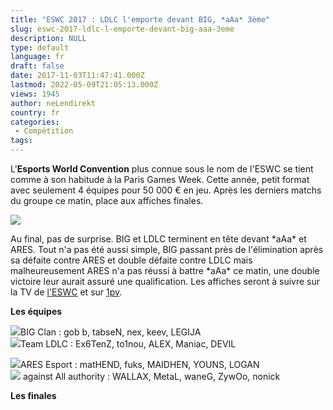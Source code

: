 ```yaml
---
title: "ESWC 2017 : LDLC l'emporte devant BIG, *aAa* 3ème"
slug: eswc-2017-ldlc-l-emporte-devant-big-aaa-3eme
description: NULL
type: default
language: fr
draft: false
date: 2017-11-03T11:47:41.000Z
lastmod: 2022-05-09T21:05:13.000Z
views: 1945
author: neLendirekt
country: fr
categories:
 - Compétition
tags:
---
```

L'**Esports World Convention** plus connue sous le nom de l'ESWC se tient comme à son habitude à la Paris Games Week. Cette année, petit format avec seulement 4 équipes pour 50 000 € en jeu. Après les derniers matchs du groupe ce matin, place aux affiches finales.

![](https://flickshot-ue.s3.eu-west-2.amazonaws.com/flickshot/article/59fa2a2047cac/images/il9iobCA0MnQuU0LfZXbPTToW5tyir2WjTAlUXAC.jpeg)

Au final, pas de surprise. BIG et LDLC terminent en tête devant \*aAa\* et ARES. Tout n'a pas été aussi simple, BIG passant près de l'élimination après sa défaite contre ARES et double défaite contre LDLC mais malheureusement ARES n'a pas réussi à battre \*aAa\* ce matin, une double victoire leur aurait assuré une qualification. Les affiches seront à suivre sur la TV de [l'ESWC](https://go.twitch.tv/eswc) et sur [1pv](https://go.twitch.tv/1pvcs).

**Les équipes**

![](/images/countries/de.svg)BIG Clan : gob b, tabseN, nex, keev, LEGIJA⁠ ⁠  
![](/images/countries/eu.svg)Team LDLC : Ex6TenZ, to1nou, ALEX, Maniac, DEVIL⁠ ⁠  
  
![](/images/countries/fr.svg)ARES Esport : matHEND, fuks, MAIDHEN, YOUNS, LOGAN⁠   
![](/images/countries/fr.svg) against All authority : WALLAX, MetaL, waneG, ZywOo, nonick⁠ 

**Les finales**
